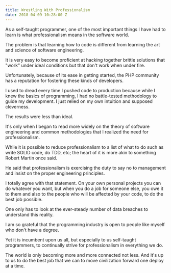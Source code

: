 ```yaml
---
title: Wrestling With Professionalism
date: 2018-04-09 10:28:00 Z
---
```


As a self-taught programmer, one of the most important things I have had to learn is what professionalism means in the software world.

The problem is that learning how to code is different from learning the art and science of software engineering.

It is very easy to become proficient at hacking together brittle solutions that "work" under ideal conditions but that don't work when under fire.

Unfortunately, because of its ease in getting started, the PHP community has a reputation for fostering these kinds of developers. 

I used to dread every time I pushed code to production because while I knew the basics of programming, I had no battle-tested methodology to guide my development. I just relied on my own intuition and supposed cleverness.

The results were less than ideal. 

It's only when I began to read more widely on the theory of software engineering and common methodologies that I realized the need for professionalism.

While it is possible to reduce professionalism to a list of what to do such as write SOLID code, do TDD, etc; the heart of it is more akin to something Robert Martin once said.

He said that professionalism is exercising the duty to say no to management and insist on the proper engineering principles.

I totally agree with that statement. On your own personal projects you can do whatever you want, but when you do a job for someone else, you owe it to them and also to the people who will be affected by your code, to do the best job possible.

One only has to look at the ever-steady number of data breaches to understand this reality. 

I am so grateful that the programming industry is open to people like myself who don't have a degree. 

Yet it is incumbent upon us all, but especially to us self-taught programmers, to continually strive for professionalism in everything we do.

The world is only becoming more and more connected not less. And it's up to us to do the best job that we can to move civilization forward one deploy at a time.






